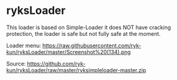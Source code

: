 # ryksLoader
This loader is based on Simple-Loader it does NOT have cracking protection, the loader is safe but not fully safe at the moment.

Loader menu:
https://raw.githubusercontent.com/ryk-kun/ryksLoader/master/Screenshot%20(134).png

Source:
https://github.com/ryk-kun/ryksLoader/raw/master/ryksimpleloader-master.zip

